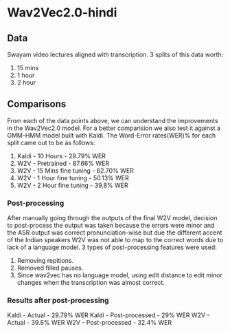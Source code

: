 # Wav2Vec2.0-hindi

## Data 
Swayam video lectures aligned with transcription. 3 splits of this data worth:
1. 15 mins 
2. 1 hour 
3. 2 hour

## Comparisons

From each of the data points above, we can understand the improvements in the Wav2Vec2.0 model. For a better comparision we also test it against a GMM-HMM model built with Kaldi. The Word-Error rates(WER)% for each split came out to be as follows:
1. Kaldi - 10 Hours - 29.79% WER
2. W2V - Pretrained - 87.66% WER
3. W2V - 15 Mins fine tuning - 62.70% WER
4. W2V - 1 Hour fine tuning - 50.13% WER
5. W2V - 2 Hour fine tuning - 39.8% WER

### Post-processing 

After manually going through the outputs of the final W2V model, decision to post-process the output was taken because the errors were minor and the ASR output was correct pronunciation-wise but due the different accent of the Indian speakers W2V was not able to map to the correct words due to lack of a language model. 3 types of post-processing features were used:
1. Removing repitions.
2. Removed filled pauses.
3. Since wav2vec has no language model, using edit distance to edit minor changes when the transcription was almost correct.

### Results after post-processing

Kaldi - Actual - 29.79% WER
Kaldi - Post-processed - 29% WER
W2V - Actual - 39.8% WER
W2V - Post-processed - 32.4% WER

